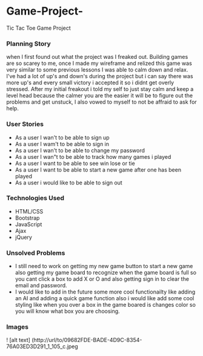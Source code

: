 # Game-Project-
Tic Tac Toe Game Project


### Planning Story 
when I first found out what the project was I freaked out. Building games are so scarey to me, once I made my wireframe and relized
this game was very similar to some previous lessons I was able to calm down and relax. I've had a lot of up's and down's
during the project but i can say there was more up's and every small victory i accepted it so i didnt get overly stressed.
After my initial freakout i told my self to just stay calm and keep a level head because the calmer you are the easier it 
will be to figure out the problems and get unstuck, I also vowed to myself to not be affraid to ask for help.

### User Stories
- As a user I wan't to be able to sign up
- As a user I wam't to be able to sign in
- As a user I wan't to be able to change my password 
- As a user I wan"t to be able to track how many games i played 
- As a user I want to be able to see win lose or tie 
- As a user I want to be able to start a new game after one has been played
- As a user i would like to be able to sign out 


### Technologies Used 
- HTML/CSS
- Bootstrap
- JavaScript
- Ajax 
- jQuery


### Unsolved Problems
- I still need to work on getting my new game button to start a new game also getting my game board to recognize when the game board is full so you cant click a box to add X or O and also getting sign in to clear the email and password.
- I would like to add in the future some more cool functionailty like adding an AI and adding a quick game function also i would like add some cool styling like when you over a box in the game boared is changes color so you will know what box you are choosing.


### Images 
! [alt text] (http://url/to/09682FDE-BADE-4D9C-8354-76A03ED3D291_1_105_c.jpeg
